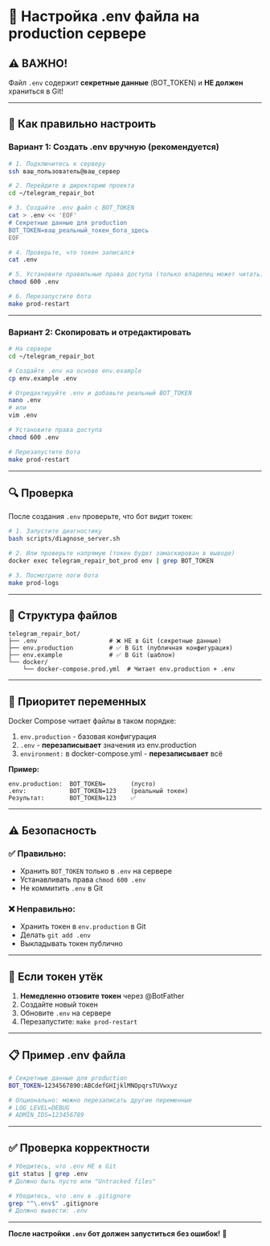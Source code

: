 # 🔐 Настройка .env файла на production сервере

## ⚠️ ВАЖНО!

Файл `.env` содержит **секретные данные** (BOT_TOKEN) и **НЕ должен** храниться в Git!

---

## 📝 Как правильно настроить

### Вариант 1: Создать .env вручную (рекомендуется)

```bash
# 1. Подключитесь к серверу
ssh ваш_пользователь@ваш_сервер

# 2. Перейдите в директорию проекта
cd ~/telegram_repair_bot

# 3. Создайте .env файл с BOT_TOKEN
cat > .env << 'EOF'
# Секретные данные для production
BOT_TOKEN=ваш_реальный_токен_бота_здесь
EOF

# 4. Проверьте, что токен записался
cat .env

# 5. Установите правильные права доступа (только владелец может читать)
chmod 600 .env

# 6. Перезапустите бота
make prod-restart
```

---

### Вариант 2: Скопировать и отредактировать

```bash
# На сервере
cd ~/telegram_repair_bot

# Создайте .env на основе env.example
cp env.example .env

# Отредактируйте .env и добавьте реальный BOT_TOKEN
nano .env
# или
vim .env

# Установите права доступа
chmod 600 .env

# Перезапустите бота
make prod-restart
```

---

## 🔍 Проверка

После создания `.env` проверьте, что бот видит токен:

```bash
# 1. Запустите диагностику
bash scripts/diagnose_server.sh

# 2. Или проверьте напрямую (токен будет замаскирован в выводе)
docker exec telegram_repair_bot_prod env | grep BOT_TOKEN

# 3. Посмотрите логи бота
make prod-logs
```

---

## 📂 Структура файлов

```
telegram_repair_bot/
├── .env                    # ❌ НЕ в Git (секретные данные)
├── env.production          # ✅ В Git (публичная конфигурация)
├── env.example             # ✅ В Git (шаблон)
└── docker/
    └── docker-compose.prod.yml  # Читает env.production + .env
```

---

## 🔐 Приоритет переменных

Docker Compose читает файлы в таком порядке:

1. `env.production` - базовая конфигурация
2. `.env` - **перезаписывает** значения из env.production
3. `environment:` в docker-compose.yml - **перезаписывает** всё

**Пример:**

```
env.production:  BOT_TOKEN=       (пусто)
.env:            BOT_TOKEN=123    (реальный токен)
Результат:       BOT_TOKEN=123    ✅
```

---

## ⚠️ Безопасность

### ✅ Правильно:
- Хранить `BOT_TOKEN` только в `.env` на сервере
- Устанавливать права `chmod 600 .env`
- Не коммитить `.env` в Git

### ❌ Неправильно:
- Хранить токен в `env.production` в Git
- Делать `git add .env`
- Выкладывать токен публично

---

## 🚨 Если токен утёк

1. **Немедленно отзовите токен** через @BotFather
2. Создайте новый токен
3. Обновите `.env` на сервере
4. Перезапустите: `make prod-restart`

---

## 📋 Пример .env файла

```bash
# Секретные данные для production
BOT_TOKEN=1234567890:ABCdefGHIjklMNOpqrsTUVwxyz

# Опционально: можно перезаписать другие переменные
# LOG_LEVEL=DEBUG
# ADMIN_IDS=123456789
```

---

## ✅ Проверка корректности

```bash
# Убедитесь, что .env НЕ в Git
git status | grep .env
# Должно быть пусто или "Untracked files"

# Убедитесь, что .env в .gitignore
grep "^\.env$" .gitignore
# Должно вывести: .env
```

---

**После настройки `.env` бот должен запуститься без ошибок!** 🎉
